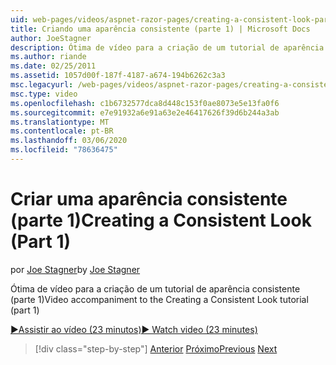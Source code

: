 ```yaml
---
uid: web-pages/videos/aspnet-razor-pages/creating-a-consistent-look-part-1
title: Criando uma aparência consistente (parte 1) | Microsoft Docs
author: JoeStagner
description: Ótima de vídeo para a criação de um tutorial de aparência consistente (parte 1)
ms.author: riande
ms.date: 02/25/2011
ms.assetid: 1057d00f-187f-4187-a674-194b6262c3a3
msc.legacyurl: /web-pages/videos/aspnet-razor-pages/creating-a-consistent-look-part-1
msc.type: video
ms.openlocfilehash: c1b6732577dca8d448c153f0ae8073e5e13fa0f6
ms.sourcegitcommit: e7e91932a6e91a63e2e46417626f39d6b244a3ab
ms.translationtype: MT
ms.contentlocale: pt-BR
ms.lasthandoff: 03/06/2020
ms.locfileid: "78636475"
---
```

# <a name="creating-a-consistent-look-part-1"></a><span data-ttu-id="d5b75-103">Criar uma aparência consistente (parte 1)</span><span class="sxs-lookup"><span data-stu-id="d5b75-103">Creating a Consistent Look (Part 1)</span></span>

<span data-ttu-id="d5b75-104">por [Joe Stagner](https://github.com/JoeStagner)</span><span class="sxs-lookup"><span data-stu-id="d5b75-104">by [Joe Stagner](https://github.com/JoeStagner)</span></span>

<span data-ttu-id="d5b75-105">Ótima de vídeo para a criação de um tutorial de aparência consistente (parte 1)</span><span class="sxs-lookup"><span data-stu-id="d5b75-105">Video accompaniment to the Creating a Consistent Look tutorial (part 1)</span></span>

<span data-ttu-id="d5b75-106">[&#9654;Assistir ao vídeo (23 minutos)](https://channel9.msdn.com/Blogs/ASP-NET-Site-Videos/creating-a-consistent-look-(part-1))</span><span class="sxs-lookup"><span data-stu-id="d5b75-106">[&#9654; Watch video (23 minutes)](https://channel9.msdn.com/Blogs/ASP-NET-Site-Videos/creating-a-consistent-look-(part-1))</span></span>

> [!div class="step-by-step"]
> <span data-ttu-id="d5b75-107">[Anterior](introduction-to-aspnet-web-programming-using-the-razor-syntax.md)
> [Próximo](creating-a-consistent-look-part-2.md)</span><span class="sxs-lookup"><span data-stu-id="d5b75-107">[Previous](introduction-to-aspnet-web-programming-using-the-razor-syntax.md)
[Next](creating-a-consistent-look-part-2.md)</span></span>
